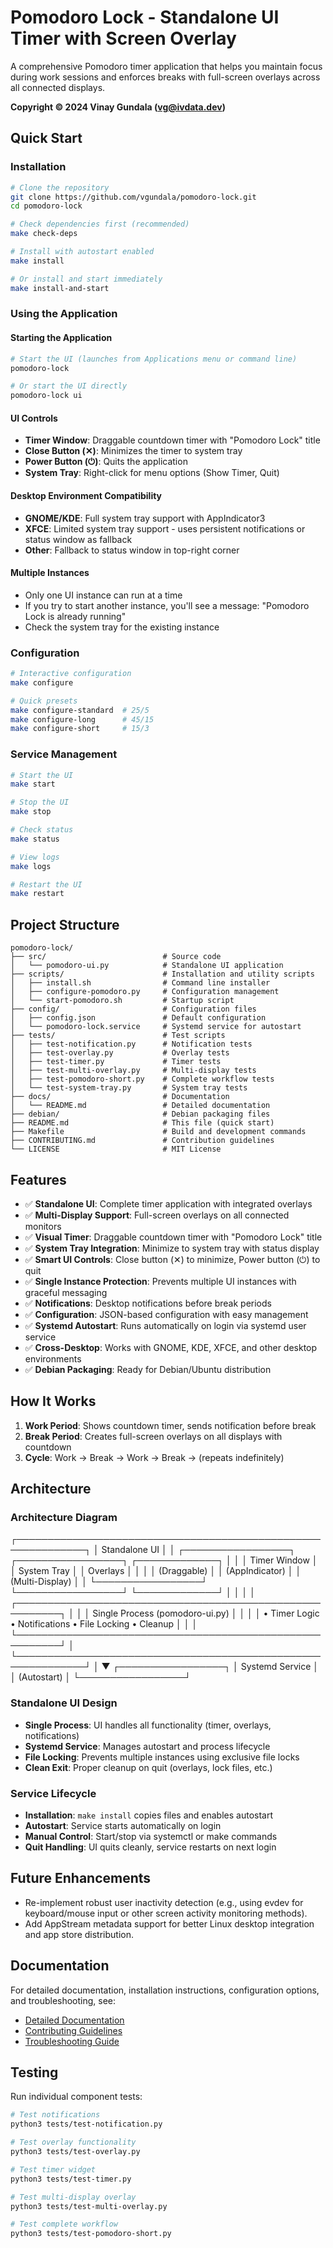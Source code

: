 # Pomodoro Lock - Standalone UI Timer with Screen Overlay

A comprehensive Pomodoro timer application that helps you maintain focus during work sessions and enforces breaks with full-screen overlays across all connected displays.

**Copyright © 2024 Vinay Gundala (vg@ivdata.dev)**

## Quick Start

### Installation

```bash
# Clone the repository
git clone https://github.com/vgundala/pomodoro-lock.git
cd pomodoro-lock

# Check dependencies first (recommended)
make check-deps

# Install with autostart enabled
make install

# Or install and start immediately
make install-and-start
```

### Using the Application

#### Starting the Application
```bash
# Start the UI (launches from Applications menu or command line)
pomodoro-lock

# Or start the UI directly
pomodoro-lock ui
```

#### UI Controls
- **Timer Window**: Draggable countdown timer with "Pomodoro Lock" title
- **Close Button (✕)**: Minimizes the timer to system tray
- **Power Button (⏻)**: Quits the application
- **System Tray**: Right-click for menu options (Show Timer, Quit)

#### Desktop Environment Compatibility
- **GNOME/KDE**: Full system tray support with AppIndicator3
- **XFCE**: Limited system tray support - uses persistent notifications or status window as fallback
- **Other**: Fallback to status window in top-right corner

#### Multiple Instances
- Only one UI instance can run at a time
- If you try to start another instance, you'll see a message: "Pomodoro Lock is already running"
- Check the system tray for the existing instance

### Configuration
```bash
# Interactive configuration
make configure

# Quick presets
make configure-standard  # 25/5
make configure-long      # 45/15
make configure-short     # 15/3
```

### Service Management

```bash
# Start the UI
make start

# Stop the UI
make stop

# Check status
make status

# View logs
make logs

# Restart the UI
make restart
```

## Project Structure

```
pomodoro-lock/
├── src/                          # Source code
│   └── pomodoro-ui.py            # Standalone UI application
├── scripts/                      # Installation and utility scripts
│   ├── install.sh                # Command line installer
│   ├── configure-pomodoro.py     # Configuration management
│   └── start-pomodoro.sh         # Startup script
├── config/                       # Configuration files
│   ├── config.json               # Default configuration
│   └── pomodoro-lock.service     # Systemd service for autostart
├── tests/                        # Test scripts
│   ├── test-notification.py      # Notification tests
│   ├── test-overlay.py           # Overlay tests
│   ├── test-timer.py             # Timer tests
│   ├── test-multi-overlay.py     # Multi-display tests
│   ├── test-pomodoro-short.py    # Complete workflow tests
│   └── test-system-tray.py       # System tray tests
├── docs/                         # Documentation
│   └── README.md                 # Detailed documentation
├── debian/                       # Debian packaging files
├── README.md                     # This file (quick start)
├── Makefile                      # Build and development commands
├── CONTRIBUTING.md               # Contribution guidelines
└── LICENSE                       # MIT License
```

## Features

- ✅ **Standalone UI**: Complete timer application with integrated overlays
- ✅ **Multi-Display Support**: Full-screen overlays on all connected monitors
- ✅ **Visual Timer**: Draggable countdown timer with "Pomodoro Lock" title
- ✅ **System Tray Integration**: Minimize to system tray with status display
- ✅ **Smart UI Controls**: Close button (✕) to minimize, Power button (⏻) to quit
- ✅ **Single Instance Protection**: Prevents multiple UI instances with graceful messaging
- ✅ **Notifications**: Desktop notifications before break periods
- ✅ **Configuration**: JSON-based configuration with easy management
- ✅ **Systemd Autostart**: Runs automatically on login via systemd user service
- ✅ **Cross-Desktop**: Works with GNOME, KDE, XFCE, and other desktop environments
- ✅ **Debian Packaging**: Ready for Debian/Ubuntu distribution

## How It Works

1. **Work Period**: Shows countdown timer, sends notification before break
2. **Break Period**: Creates full-screen overlays on all displays with countdown
3. **Cycle**: Work → Break → Work → Break → (repeats indefinitely)

## Architecture
### Architecture Diagram
┌─────────────────────────────────────────────────────────────┐
│                    Standalone UI                            │
│  ┌─────────────────┐  ┌─────────────────┐  ┌─────────────┐ │
│  │   Timer Window  │  │  System Tray    │  │   Overlays  │ │
│  │  (Draggable)    │  │  (AppIndicator) │  │ (Multi-Display) │
│  └─────────────────┘  └─────────────────┘  └─────────────┘ │
│                                                             │
│  ┌─────────────────────────────────────────────────────────┐ │
│  │              Single Process (pomodoro-ui.py)            │ │
│  │  • Timer Logic • Notifications • File Locking • Cleanup │ │
│  └─────────────────────────────────────────────────────────┘ │
└─────────────────────────────────────────────────────────────┘
                              │
                              ▼
                    ┌─────────────────┐
                    │  Systemd Service │
                    │  (Autostart)     │
                    └─────────────────┘ 

### Standalone UI Design
- **Single Process**: UI handles all functionality (timer, overlays, notifications)
- **Systemd Service**: Manages autostart and process lifecycle
- **File Locking**: Prevents multiple instances using exclusive file locks
- **Clean Exit**: Proper cleanup on quit (overlays, lock files, etc.)

### Service Lifecycle
- **Installation**: `make install` copies files and enables autostart
- **Autostart**: Service starts automatically on login
- **Manual Control**: Start/stop via systemctl or make commands
- **Quit Handling**: UI quits cleanly, service restarts on next login

## Future Enhancements

- Re-implement robust user inactivity detection (e.g., using evdev for keyboard/mouse input or other screen activity monitoring methods).
- Add AppStream metadata support for better Linux desktop integration and app store distribution.

## Documentation

For detailed documentation, installation instructions, configuration options, and troubleshooting, see:
- [Detailed Documentation](docs/README.md)
- [Contributing Guidelines](CONTRIBUTING.md)
- [Troubleshooting Guide](TROUBLESHOOTING.md)

## Testing

Run individual component tests:
```bash
# Test notifications
python3 tests/test-notification.py

# Test overlay functionality
python3 tests/test-overlay.py

# Test timer widget
python3 tests/test-timer.py

# Test multi-display overlay
python3 tests/test-multi-overlay.py

# Test complete workflow
python3 tests/test-pomodoro-short.py
```